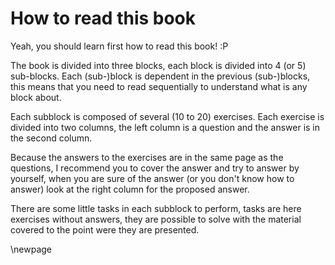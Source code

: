 # How to read this book #

Yeah, you should learn first how to read this book! :P

The book is divided into three blocks, each block is divided into 4 (or 5) sub-blocks.
Each (sub-)block is dependent in the previous (sub-)blocks, this means that you need to
read sequentially to understand what is any block about.

Each subblock is composed of several (10 to 20) exercises. Each exercise is divided into
two columns, the left column is a question and the answer is in the second column.

Because the answers to the exercises are in the same page as the questions, I recommend you
to cover the answer and try to answer by yourself, when you are sure of the answer (or you
don't know how to answer) look at the right column for the proposed answer.

There are some little tasks in each subblock to perform, tasks are here exercises without
answers, they are possible to solve with the material covered to the point were they are
presented.

\newpage

<!-- vim:set filetype=markdown.pandoc : -->
